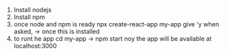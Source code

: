1. Install nodejs
2. Install npm 
3. once node and npm is ready
    npx create-react-app my-app
    give 'y when asked, -> once this is installed
5. to runt he app
   cd my-app -> npm start
   noy the app will be available at localhost:3000
